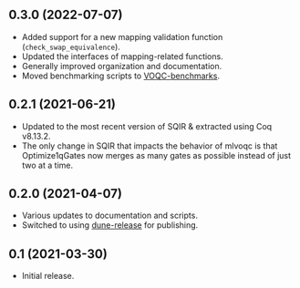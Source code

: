 ## 0.3.0 (2022-07-07)

- Added support for a new mapping validation function (`check_swap_equivalence`).
- Updated the interfaces of mapping-related functions.
- Generally improved organization and documentation.
- Moved benchmarking scripts to [VOQC-benchmarks](https://github.com/inQWIRE/VOQC-benchmarks).

## 0.2.1 (2021-06-21)

- Updated to the most recent version of SQIR & extracted using Coq v8.13.2.
- The only change in SQIR that impacts the behavior of mlvoqc is that Optimize1qGates now merges as many gates as possible instead of just two at a time.

## 0.2.0 (2021-04-07)

- Various updates to documentation and scripts.
- Switched to using [dune-release](https://github.com/ocamllabs/dune-release) for publishing.

## 0.1 (2021-03-30)

- Initial release.